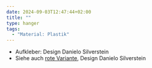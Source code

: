 ```yaml
---
date: 2024-09-03T12:47:44+02:00
title: ""
type: hanger
tags:
  - "Material: Plastik"
---
```


<div class="notes">
  <ul>
    <li>Aufkleber: Design Danielo Silverstein</li>
    <li>Siehe auch <a href="/post/124">rote Variante</a>, Design Danielo Silverstein</li>
  </ul>
</div>
